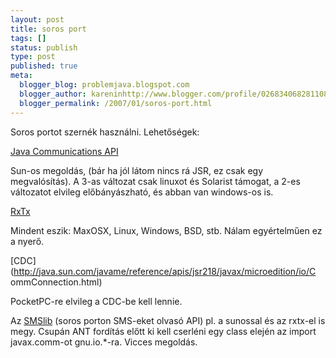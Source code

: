 ```yaml
---
layout: post
title: soros port
tags: []
status: publish
type: post
published: true
meta:
  blogger_blog: problemjava.blogspot.com
  blogger_author: kareninhttp://www.blogger.com/profile/02683406828110839343noreply@blogger.com
  blogger_permalink: /2007/01/soros-port.html
---
```

Soros portot szernék használni. Lehetőségek:

  
[Java Communications API](http://java.sun.com/products/javacomm/)

Sun-os megoldás, (bár ha jól látom nincs rá JSR, ez csak egy megvalósítás). A
3-as változat csak linuxot és Solarist támogat, a 2-es változatot elvileg
előbányászható, és abban van windows-os is.

  
[RxTx](http://users.frii.com/jarvi/rxtx/)

Mindent eszik: MaxOSX, Linux, Windows, BSD, stb. Nálam egyértelműen ez a
nyerő.

  
[CDC](http://java.sun.com/javame/reference/apis/jsr218/javax/microedition/io/C
ommConnection.html)

PocketPC-re elvileg a CDC-be kell lennie.

  
Az [SMSlib](http://smslib.sourceforge.net/) (soros porton SMS-eket olvasó API)
pl. a sunossal és az rxtx-el is megy. Csupán ANT fordítás előtt ki kell
cserléni egy class elején az import javax.comm-ot gnu.io.*-ra. Vicces
megoldás.

